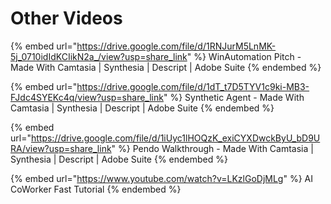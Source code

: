 # Other Videos

{% embed url="https://drive.google.com/file/d/1RNJurM5LnMK-5j_0710idIdKCIikN2a_/view?usp=share_link" %}
WinAutomation Pitch - Made With Camtasia | Synthesia | Descript | Adobe Suite
{% endembed %}

{% embed url="https://drive.google.com/file/d/1dT_t7D5TYV1c9ki-MB3-FJdc4SYEKc4q/view?usp=share_link" %}
Synthetic Agent - Made With Camtasia | Synthesia | Descript | Adobe Suite
{% endembed %}

{% embed url="https://drive.google.com/file/d/1iUyc1lHOQzK_exiCYXDwckByU_bD9URA/view?usp=share_link" %}
Pendo Walkthrough - Made With Camtasia | Synthesia | Descript | Adobe Suite
{% endembed %}

{% embed url="https://www.youtube.com/watch?v=LKzlGoDjMLg" %}
AI CoWorker Fast Tutorial
{% endembed %}
